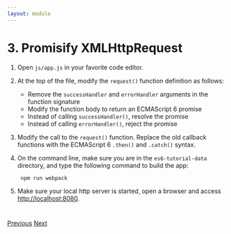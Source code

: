 ```yaml
---
layout: module
---
```

# 3. Promisify XMLHttpRequest

1. Open `js/app.js` in your favorite code editor.

1. At the top of the file, modify the `request()` function definition as follows:
    - Remove the `successHandler` and `errorHandler` arguments in the function signature
    - Modify the function body to return an ECMAScript 6 promise
    - Instead of calling `successHandler()`, resolve the promise
    - Instead of calling `errorHandler()`, reject the promise
    
1. Modify the call to the `request()` function. Replace the old callback functions with the ECMAScript 6 `.then()` and `.catch()` syntax.

1. On the command line, make sure you are in the `es6-tutorial-data` directory, and type the following command to build the app:

	```
	 npm run webpack
	```

1. Make sure your local http server is started, open a browser and access [http://localhost:8080](http://localhost:8080).


<div class="row" style="margin-top:40px;">
<div class="col-sm-12">
<a href="ecmascript6-features.html" class="btn btn-default"><i class="glyphicon glyphicon-chevron-left"></i> Previous</a>
<a href="ecmascript6-data-modules.html" class="btn btn-default pull-right">Next <i class="glyphicon glyphicon-chevron-right"></i></a>
</div>
</div>
